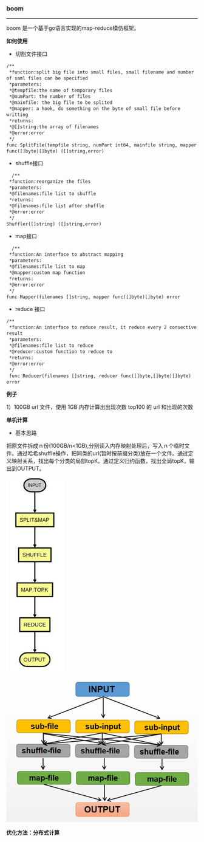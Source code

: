 ### boom
--- 
boom 是一个基于go语言实现的map-reduce模仿框架。

**如何使用**
- 切割文件接口
```
/**
 *function:split big file into small files, small filename and number of saml files can be specified
 *parameters:
 *@tempfile:the name of temporary files
 *@numPart: the number of files
 *@mainfile: the big file to be splited
 *@mapper: a hook, do something on the byte of small file before writting
 *returns:
 *@[]string:the array of filenames
 *@error:error
 */
func SplitFile(tempfile string, numPart int64, mainfile string, mapper func([]byte)[]byte) ([]string,error)
```

- shuffle接口
```
  /**
 *function:reorganize the files 
 *parameters:
 *@filenames:file list to shuffle
 *returns:
 *@filenames:file list after shuffle
 *@error:error
 */
Shuffler([]string) ([]string,error)
```

- map接口
```
  /**
 *function:An interface to abstract mapping 
 *parameters:
 *@filenames:file list to map
 *@mapper:custom map function 
 *returns:
 *@error:error
 */
func Mapper(filenames []string, mapper func([]byte)[]byte) error
```

- reduce 接口
```
/**
 *function:An interface to reduce result, it reduce every 2 consective result 
 *parameters:
 *@filenames:file list to reduce
 *@reducer:custom function to reduce to
 *returns:
 *@error:error
 */
 func Reducer(filenames []string, reducer func([]byte,[]byte)[]byte) error
```

**例子**

1）100GB url 文件，使用 1GB 内存计算出出现次数 top100 的 url 和出现的次数

**单机计算**

- 基本思路

把原文件拆成ｎ份(100GB/n<1GB),分别读入内存映射处理后，写入ｎ个临时文件。通过哈希shuffle操作，把同类的url(暂时按前缀分类)放在一个文件。通过定义映射关系，找出每个分类的局部topK。通过定义归约函数，找出全局topK，输出到OUTPUT。


![flow char](/img/flow.jpg)


![phases description](/img/phases.png)

**优化方法：分布式计算**
